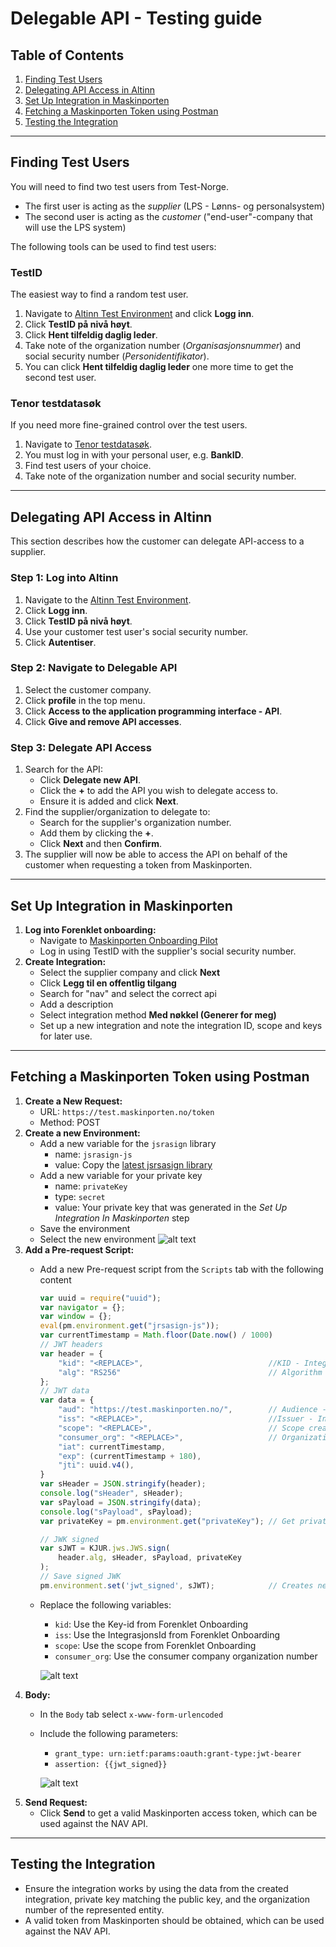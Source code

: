 # Delegable API - Testing guide

## Table of Contents
1. [Finding Test Users](#finding-test-users)
2. [Delegating API Access in Altinn](#delegating-api-access-in-altinn)
3. [Set Up Integration in Maskinporten](#set-up-integration-in-maskinporten)
3. [Fetching a Maskinporten Token using Postman](#fetching-a-maskinporten-token-using-postman)
4. [Testing the Integration](#testing-the-integration)

---

## Finding Test Users
You will need to find two test users from Test-Norge. 
* The first user is acting as the *supplier* (LPS - Lønns- og personalsystem)
* The second user is acting as the *customer* ("end-user"-company that will use the LPS system)

The following tools can be used to find test users:

### TestID
The easiest way to find a random test user.
1. Navigate to [Altinn Test Environment](https://tt02.altinn.no) and click **Logg inn**.
2. Click **TestID på nivå høyt**.
3. Click **Hent tilfeldig daglig leder**.
4. Take note of the organization number (*Organisasjonsnummer*) and social security number (*Personidentifikator*).
5. You can click **Hent tilfeldig daglig leder** one more time to get the second test user.

### Tenor testdatasøk
If you need more fine-grained control over the test users.
1. Navigate to [Tenor testdatasøk](https://testdata.skatteetaten.no/web/testnorge/soek/freg).
2. You must log in with your personal user, e.g. **BankID**.
3. Find test users of your choice.
4. Take note of the organization number and social security number.

---

## Delegating API Access in Altinn
This section describes how the customer can delegate API-access to a supplier.

### Step 1: Log into Altinn
1. Navigate to the [Altinn Test Environment](https://tt02.altinn.no).
2. Click **Logg inn**.
3. Click **TestID på nivå høyt**.
4. Use your customer test user's social security number.
5. Click **Autentiser**.

### Step 2: Navigate to Delegable API
1. Select the customer company.
2. Click **profile** in the top menu.
3. Click **Access to the application programming interface - API**.
4. Click **Give and remove API accesses**.

### Step 3: Delegate API Access
1. Search for the API:
    - Click **Delegate new API**.
    - Click the **+** to add the API you wish to delegate access to.
    - Ensure it is added and click **Next**.
2. Find the supplier/organization to delegate to:
    - Search for the supplier's organization number.
    - Add them by clicking the **+**.
    - Click **Next** and then **Confirm**.
3. The supplier will now be able to access the API on behalf of the customer when requesting a token from Maskinporten.

---

## Set Up Integration in Maskinporten
1. **Log into Forenklet onboarding:**
    - Navigate to [Maskinporten Onboarding Pilot](https://onboarding.test.maskinporten.no/)
    - Log in using TestID with the supplier's social security number.
2. **Create Integration:**
    - Select the supplier company and click **Next**
    - Click **Legg til en offentlig tilgang**
    - Search for "nav" and select the correct api
    - Add a description
    - Select integration method **Med nøkkel (Generer for meg)**
    - Set up a new integration and note the integration ID, scope and keys for later use.

---

## Fetching a Maskinporten Token using Postman
1. **Create a New Request:**
    - URL: `https://test.maskinporten.no/token`
    - Method: POST
2. **Create a new Environment:**
    - Add a new variable for the `jsrasign` library
        - name: `jsrasign-js`
        - value: Copy the [latest jsrsasign library](http://kjur.github.io/jsrsasign/jsrsasign-latest-all-min.js) 
    - Add a new variable for your private key
        - name: `privateKey`
        - type: `secret`
        - value: Your private key that was generated in the *Set Up Integration In Maskinporten* step
    - Save the environment
    - Select the new environment
        ![alt text](image-1.png)
3. **Add a Pre-request Script:**
    - Add a new Pre-request script from the `Scripts` tab with the following content
        ```javascript
        var uuid = require("uuid");
        var navigator = {};
        var window = {};
        eval(pm.environment.get("jrsasign-js"));
        var currentTimestamp = Math.floor(Date.now() / 1000)
        // JWT headers
        var header = {
            "kid": "<REPLACE>",                            //KID - Integrations Key ID
            "alg": "RS256"                                 // Algorithm used to generate keys
        };
        // JWT data
        var data = {
            "aud": "https://test.maskinporten.no/",        // Audience - Maskinporten test
            "iss": "<REPLACE>",                            //Issuer - Integration ID
            "scope": "<REPLACE>",                          // Scope created by Nav
            "consumer_org": "<REPLACE>",                   // Organization number you want to represent
            "iat": currentTimestamp, 
            "exp": (currentTimestamp + 180),
            "jti": uuid.v4(),
        }
        var sHeader = JSON.stringify(header);
        console.log("sHeader", sHeader);
        var sPayload = JSON.stringify(data);
        console.log("sPayload", sPayload);
        var privateKey = pm.environment.get("privateKey"); // Get private key from environment
        
        // JWK signed
        var sJWT = KJUR.jws.JWS.sign(
            header.alg, sHeader, sPayload, privateKey
        );
        // Save signed JWK
        pm.environment.set('jwt_signed', sJWT);            // Creates new environment variable
        ```
    - Replace the following variables:
        - `kid`: Use the Key-id from Forenklet Onboarding
        - `iss`: Use the IntegrasjonsId from Forenklet Onboarding
        - `scope`: Use the scope from Forenklet Onboarding
        - `consumer_org`: Use the consumer company organization number
        
         ![alt text](image.png)  
4. **Body:**
    - In the `Body` tab select `x-www-form-urlencoded`
    - Include the following parameters:
        - `grant_type: urn:ietf:params:oauth:grant-type:jwt-bearer`
        - `assertion: {{jwt_signed}}`

        ![alt text](image-2.png)
5. **Send Request:**
    - Click **Send** to get a valid Maskinporten access token, which can be used against the NAV API.

---

## Testing the Integration

- Ensure the integration works by using the data from the created integration, private key matching the public key, and the organization number of the represented entity.
- A valid token from Maskinporten should be obtained, which can be used against the NAV API.
